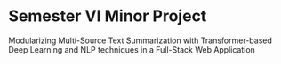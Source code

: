 # Semester VI Minor Project
Modularizing Multi-Source Text Summarization with Transformer-based Deep Learning and NLP techniques in a Full-Stack Web Application
